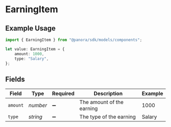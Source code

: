 # EarningItem

## Example Usage

```typescript
import { EarningItem } from "@panora/sdk/models/components";

let value: EarningItem = {
    amount: 1000,
    type: "Salary",
};
```

## Fields

| Field                     | Type                      | Required                  | Description               | Example                   |
| ------------------------- | ------------------------- | ------------------------- | ------------------------- | ------------------------- |
| `amount`                  | *number*                  | :heavy_minus_sign:        | The amount of the earning | 1000                      |
| `type`                    | *string*                  | :heavy_minus_sign:        | The type of the earning   | Salary                    |